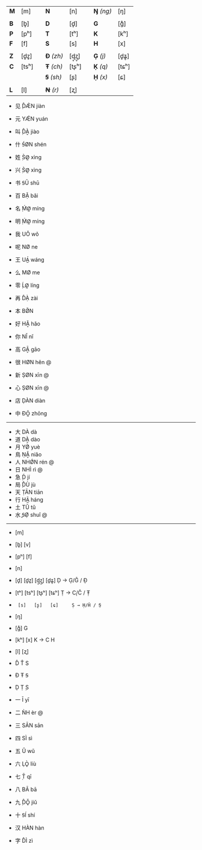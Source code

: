 
| | | | | | | | |
|:-|:-|:-:|:-|:-|:-:|:-|:-|
| **M**       | [m]   | | **N**       | [n]    | | **Ŋ** *(ng)* | [ŋ]  |
| | | | | | | | |
| **B**       | [b̥]   | | **D**       | [d̥]    | | **G**       | [ɡ̊]   |
| **P**       | [pʰ]  | | **T**       | [tʰ]   | | **K**       | [kʰ]  |
| **F**       | [f]   | | **S**       | [s]    | | **H**       | [x]   |
| | | | | | | | |
| **Z**       | [d̥z̥]  | | **Đ** *(zh)* | [ɖ̥ʐ̥]  | | **G̣** *(j)* | [d̥ʑ̥]  |
| **C**       | [tsʰ] | | **Ŧ** *(ch)* | [tʂʰ] | | **Ḳ** *(q)* | [tɕʰ] |
|             |       | | **Ꞩ** *(sh)* | [ʂ]   | | **Ḥ** *(x)* | [ɕ]   |
| | | | | | | | |
| **L**       | [l]   | | **Ꞥ** *(r)* | [ʐ]    | |             |       |



* 见 ̣D̂Æ̀N jiàn
* 元 YǼN yuán
* 叫 ̣D̂Ḁ̀ jiào
* 什 Ꞩ́ØN shén
* 姓 ̣S̀Ø̰ xìng
* 兴 ̣S̀Ø̰ xìng
* 书 ꞨŪ shū


* 百 BẠ̌ bǎi
* 名 ̣ḾØ̰ míng
* 明 ̣ḾØ̰ míng
* 我 UǑ wǒ
* 呢 NØ ne
* 王 UÁ̰ wáng	
* 么 MØ me
* 零 ̣ĹØ̰ líng
* 再 D̂Ạ̀ zài
* 本 BØ̌N
* 好 HḀ̌ hǎo
* 你 NǏ nǐ
* 高 GḀ̄ gāo
* 很 HØN hěn @
* 新 ṢØN xīn @
* 心 ṢØN xīn @
* 店 ḌÀN diàn
* 中 ĐŌ̰ zhōng

---

* 大 DÀ dà
* 道 DḀ̀ dào
* 月 YØ̀ yuè
* 鳥 ṆḀ̌ niǎo
* 人 NHǾN rén @
* 日 NHÌ rì @
* 急 ̣D́ jí
* 局 ̣D̂Ù jù
* 天 ṬĀN tiān
* 行 HĀ̰ háng
* 土 TǓ tǔ
* 水 ̥ꞨØ̣ shuǐ @

---

* [m]
* [b̥]  [v]
* [pʰ] [f]

* [n]
* [d̥]  [d̥z̥]  [ɖ̥ʐ̥]  [d̥ʑ̥]    Ḍ → G̣/Ĝ / Đ̣
* [tʰ] [tsʰ] [tʂʰ] [tɕʰ]   Ṭ → C̣/Ĉ / Ŧ̣
*      [s]   [ʂ]   [ɕ]     Ṣ → Ḥ/Ĥ / ̣Ꞩ

* [ŋ]
* [ɡ̊]       G
* [kʰ] [x]  K → C  H

* [l] [ʐ]

* D̂ T̂ S
* Đ Ŧ Ꞩ
* Ḍ Ṭ ̣S

* 一 Ī yī
* 二 ǸH èr @
* 三 SĀN sān
* 四 SÌ sì
* 五 Ǔ wǔ
* 六 ḶÒ̥ liù
* 七 ̣T̄ qī
* 八 BĀ bā
* 九 ̣D̂Ǒ̥ jiǔ
* 十 ꞨÍ shí

* 汉 HÀN hàn
* 字 D̂Ì zì

